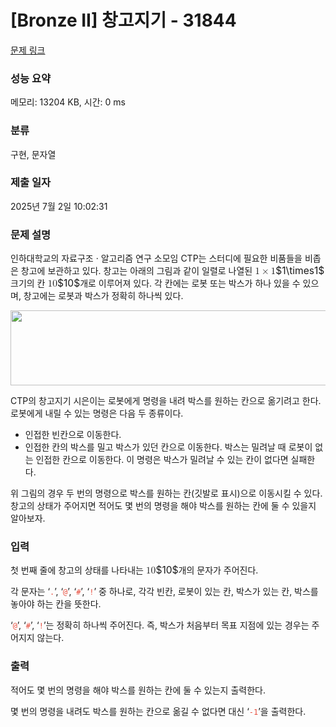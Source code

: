 # [Bronze II] 창고지기 - 31844 

[문제 링크](https://www.acmicpc.net/problem/31844) 

### 성능 요약

메모리: 13204 KB, 시간: 0 ms

### 분류

구현, 문자열

### 제출 일자

2025년 7월 2일 10:02:31

### 문제 설명

<p>인하대학교의 자료구조 · 알고리즘 연구 소모임 CTP는 스터디에 필요한 비품들을 비좁은 창고에 보관하고 있다. 창고는 아래의 그림과 같이 일렬로 나열된 <mjx-container class="MathJax" jax="CHTML" style="font-size: 111.4%; position: relative;"><mjx-math class="MJX-TEX" aria-hidden="true"><mjx-mn class="mjx-n"><mjx-c class="mjx-c31"></mjx-c></mjx-mn><mjx-mo class="mjx-n" space="3"><mjx-c class="mjx-cD7"></mjx-c></mjx-mo><mjx-mn class="mjx-n" space="3"><mjx-c class="mjx-c31"></mjx-c></mjx-mn></mjx-math><mjx-assistive-mml unselectable="on" display="inline"><math xmlns="http://www.w3.org/1998/Math/MathML"><mn>1</mn><mo>×</mo><mn>1</mn></math></mjx-assistive-mml><span aria-hidden="true" class="no-mathjax mjx-copytext">$1\times1$</span></mjx-container> 크기의 칸 <mjx-container class="MathJax" jax="CHTML" style="font-size: 111.4%; position: relative;"><mjx-math class="MJX-TEX" aria-hidden="true"><mjx-mn class="mjx-n"><mjx-c class="mjx-c31"></mjx-c><mjx-c class="mjx-c30"></mjx-c></mjx-mn></mjx-math><mjx-assistive-mml unselectable="on" display="inline"><math xmlns="http://www.w3.org/1998/Math/MathML"><mn>10</mn></math></mjx-assistive-mml><span aria-hidden="true" class="no-mathjax mjx-copytext">$10$</span></mjx-container>개로 이루어져 있다. 각 칸에는 로봇 또는 박스가 하나 있을 수 있으며, 창고에는 로봇과 박스가 정확히 하나씩 있다.</p>

<p style="text-align: center;"><img alt="" src="https://upload.acmicpc.net/5e262bc1-2767-4909-baec-62519e075145/-/preview/" style="height: 120px; width: 524px;"></p>

<p>CTP의 창고지기 시은이는 로봇에게 명령을 내려 박스를 원하는 칸으로 옮기려고 한다. 로봇에게 내릴 수 있는 명령은 다음 두 종류이다.</p>

<ul>
	<li>인접한 빈칸으로 이동한다.</li>
	<li>인접한 칸의 박스를 밀고 박스가 있던 칸으로 이동한다. 박스는 밀려날 때 로봇이 없는 인접한 칸으로 이동한다. 이 명령은 박스가 밀려날 수 있는 칸이 없다면 실패한다.</li>
</ul>

<p>위 그림의 경우 두 번의 명령으로 박스를 원하는 칸(깃발로 표시)으로 이동시킬 수 있다. 창고의 상태가 주어지면 적어도 몇 번의 명령을 해야 박스를 원하는 칸에 둘 수 있을지 알아보자.</p>

### 입력 

 <p>첫 번째 줄에 창고의 상태를 나타내는 <mjx-container class="MathJax" jax="CHTML" style="font-size: 111.4%; position: relative;"><mjx-math class="MJX-TEX" aria-hidden="true"><mjx-mn class="mjx-n"><mjx-c class="mjx-c31"></mjx-c><mjx-c class="mjx-c30"></mjx-c></mjx-mn></mjx-math><mjx-assistive-mml unselectable="on" display="inline"><math xmlns="http://www.w3.org/1998/Math/MathML"><mn>10</mn></math></mjx-assistive-mml><span aria-hidden="true" class="no-mathjax mjx-copytext">$10$</span></mjx-container>개의 문자가 주어진다.</p>

<p>각 문자는 ‘<span style="color:#e74c3c;"><code>.</code></span>’, ‘<span style="color:#e74c3c;"><code>@</code></span>’, ‘<span style="color:#e74c3c;"><code>#</code></span>’, ‘<span style="color:#e74c3c;"><code>!</code></span>’ 중 하나로, 각각 빈칸, 로봇이 있는 칸, 박스가 있는 칸, 박스를 놓아야 하는 칸을 뜻한다. </p>

<p>‘<span style="color:#e74c3c;"><code>@</code></span>’, ‘<span style="color:#e74c3c;"><code>#</code></span>’, ‘<span style="color:#e74c3c;"><code>!</code></span>’는 정확히 하나씩 주어진다. 즉, 박스가 처음부터 목표 지점에 있는 경우는 주어지지 않는다.</p>

### 출력 

 <p>적어도 몇 번의 명령을 해야 박스를 원하는 칸에 둘 수 있는지 출력한다.</p>

<p>몇 번의 명령을 내려도 박스를 원하는 칸으로 옮길 수 없다면 대신 ‘<span style="color:#e74c3c;"><code>-1</code></span>’을 출력한다.</p>

